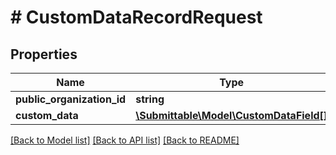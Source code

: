 # # CustomDataRecordRequest

## Properties

Name | Type | Description | Notes
------------ | ------------- | ------------- | -------------
**public_organization_id** | **string** |  |
**custom_data** | [**\Submittable\Model\CustomDataField[]**](CustomDataField.md) |  |

[[Back to Model list]](../../README.md#models) [[Back to API list]](../../README.md#endpoints) [[Back to README]](../../README.md)
